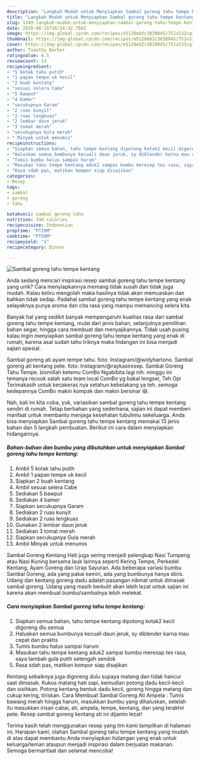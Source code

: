 ```yaml
---
description: "Langkah Mudah untuk Menyiapkan Sambal goreng tahu tempe kentang yang Lezat"
title: "Langkah Mudah untuk Menyiapkan Sambal goreng tahu tempe kentang yang Lezat"
slug: 1249-langkah-mudah-untuk-menyiapkan-sambal-goreng-tahu-tempe-kentang-yang-lezat
date: 2020-08-15T16:54:32.796Z
image: https://img-global.cpcdn.com/recipes/e5120eb2c3830045/751x532cq70/sambal-goreng-tahu-tempe-kentang-foto-resep-utama.jpg
thumbnail: https://img-global.cpcdn.com/recipes/e5120eb2c3830045/751x532cq70/sambal-goreng-tahu-tempe-kentang-foto-resep-utama.jpg
cover: https://img-global.cpcdn.com/recipes/e5120eb2c3830045/751x532cq70/sambal-goreng-tahu-tempe-kentang-foto-resep-utama.jpg
author: Timothy Barber
ratingvalue: 4.5
reviewcount: 14
recipeingredient:
- "5 kotak tahu putih"
- "1 papan tempe uk kecil"
- "2 buah kentang"
- "sesuai selera Cabe"
- "5 bawput"
- "4 bamer"
- "secukupnya Garam"
- "2 ruas kunyit"
- "2 ruas lengkuas"
- "2 lembar daun jeruk"
- "3 tomat merah"
- "secukupnya Gula merah"
- " Minyak untuk menumis"
recipeinstructions:
- "Siapkan semua bahan, tahu tempe kentang dipotong kotak2 kecil digoreng dlu semua"
- "Haluskan semua bumbunya kecuali daun jeruk, sy diblender karna mau cepat dan praktis"
- "Tumis bumbu halus sampai harum"
- "Masukan tahu tempe kentang aduk2 sampai bumbu meresap tes rasa, saya tambah gula putih setengah sendok"
- "Rasa sdah pas, matikan kompor siap disajikan"
categories:
- Resep
tags:
- sambal
- goreng
- tahu

katakunci: sambal goreng tahu 
nutrition: 240 calories
recipecuisine: Indonesian
preptime: "PT19M"
cooktime: "PT59M"
recipeyield: "1"
recipecategory: Dinner

---
```



![Sambal goreng tahu tempe kentang](https://img-global.cpcdn.com/recipes/e5120eb2c3830045/751x532cq70/sambal-goreng-tahu-tempe-kentang-foto-resep-utama.jpg)

Anda sedang mencari inspirasi resep sambal goreng tahu tempe kentang yang unik? Cara menyiapkannya memang tidak susah dan tidak juga mudah. Kalau keliru mengolah maka hasilnya tidak akan memuaskan dan bahkan tidak sedap. Padahal sambal goreng tahu tempe kentang yang enak selayaknya punya aroma dan cita rasa yang mampu memancing selera kita.

Banyak hal yang sedikit banyak mempengaruhi kualitas rasa dari sambal goreng tahu tempe kentang, mulai dari jenis bahan, selanjutnya pemilihan bahan segar, hingga cara membuat dan menyajikannya. Tidak usah pusing kalau ingin menyiapkan sambal goreng tahu tempe kentang yang enak di rumah, karena asal sudah tahu triknya maka hidangan ini bisa menjadi sajian spesial.

Sambal goreng ati ayam tempe tahu. foto: Instagram/@widyhartono. Sambal goreng ati kentang pete. foto: Instagram/@raykasiresep. Sambal Goreng Tahu Tempe. bismillah ketemu ComBo Ngabibita lagi nih. minggu ini temanya recook salah satu team local ComBo yg bakal lengser, Teh Opi Terimakasih untuk kerjakeras nya setahun kebelakang ya teh. semoga kedepannya ComBo makin kompak dan makin bersinar 😆.


Nah, kali ini kita coba, yuk, variasikan sambal goreng tahu tempe kentang sendiri di rumah. Tetap berbahan yang sederhana, sajian ini dapat memberi manfaat untuk membantu menjaga kesehatan tubuhmu sekeluarga. Anda bisa menyiapkan Sambal goreng tahu tempe kentang memakai 13 jenis bahan dan 5 langkah pembuatan. Berikut ini cara dalam menyiapkan hidangannya.

<!--inarticleads1-->

##### Bahan-bahan dan bumbu yang dibutuhkan untuk menyiapkan Sambal goreng tahu tempe kentang:

1. Ambil 5 kotak tahu putih
1. Ambil 1 papan tempe uk kecil
1. Siapkan 2 buah kentang
1. Ambil sesuai selera Cabe
1. Sediakan 5 bawput
1. Sediakan 4 bamer
1. Siapkan secukupnya Garam
1. Sediakan 2 ruas kunyit
1. Sediakan 2 ruas lengkuas
1. Gunakan 2 lembar daun jeruk
1. Sediakan 3 tomat merah
1. Siapkan secukupnya Gula merah
1. Ambil  Minyak untuk menumis


Sambal Goreng Kentang Hati juga sering menjadi pelengkap Nasi Tumpeng atau Nasi Kuning bersama lauk lainnya seperti Kering Tempe, Perkedel Kentang, Ayam Goreng dan Urap Sayuran. Ada beberapa variasi bumbu Sambal Goreng, ada yang pakai kemiri, ada yang bumbunya hanya diiris. Udang dan kentang goreng dadu adalah pasangan nikmat untuk dimasak sambal goreng. Udang yang masih berkulit akan lebih lezat untuk sajian ini karena akan membuat bumbu/sambalnya lebih melekat. 

<!--inarticleads2-->

##### Cara menyiapkan Sambal goreng tahu tempe kentang:

1. Siapkan semua bahan, tahu tempe kentang dipotong kotak2 kecil digoreng dlu semua
1. Haluskan semua bumbunya kecuali daun jeruk, sy diblender karna mau cepat dan praktis
1. Tumis bumbu halus sampai harum
1. Masukan tahu tempe kentang aduk2 sampai bumbu meresap tes rasa, saya tambah gula putih setengah sendok
1. Rasa sdah pas, matikan kompor siap disajikan


Kentang sebaiknya juga digoreng dulu supaya matang dan tidak hancur saat dimasak. Kukus matang hati sapi, kemudian potong dadu kecil-kecil dan sisihkan. Potong kentang bentuk dadu kecil, goreng hingga matang dan cukup kering, tiriskan. Cara Membuat Sambal Goreng Ati Ampela : Tumis bawang merah hingga harum, masukkan bumbu yang dihaluskan, setelah itu masukkan irisan cabai, ati, ampela, tempe, kentang, dan yang terakhir pete. Resep sambal goreng kentang ati ini dijamin lezat! 

Terima kasih telah menggunakan resep yang tim kami tampilkan di halaman ini. Harapan kami, olahan Sambal goreng tahu tempe kentang yang mudah di atas dapat membantu Anda menyiapkan hidangan yang enak untuk keluarga/teman ataupun menjadi inspirasi dalam berjualan makanan. Semoga bermanfaat dan selamat mencoba!
